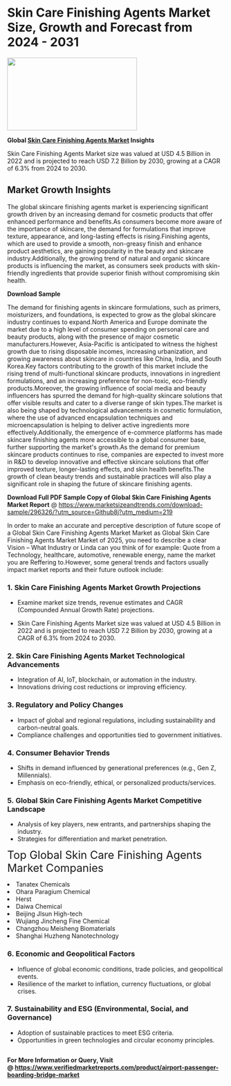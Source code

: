 <H1>Skin Care Finishing Agents Market Size, Growth and Forecast from 2024 - 2031</H1><img class="aligncenter size-medium wp-image-584254" src="https://thirdeyenews.in/wp-content/uploads/2024/09/Global-Market-Research-300x168.jpeg" alt="" width="300" height="168" /><p><strong>Global&nbsp;<a href="https://www.marketsizeandtrends.com/download-sample/296326/?utm_source=Github8j?utm_medium=219">Skin Care Finishing Agents Market</a> Insights</strong></p><p>Skin Care Finishing Agents Market size was valued at USD 4.5 Billion in 2022 and is projected to reach USD 7.2 Billion by 2030, growing at a CAGR of 6.3% from 2024 to 2030.</p><p><h2>Market Growth Insights</h2> <p>The global skincare finishing agents market is experiencing significant growth driven by an increasing demand for cosmetic products that offer enhanced performance and benefits.As consumers become more aware of the importance of skincare, the demand for formulations that improve texture, appearance, and long-lasting effects is rising.Finishing agents, which are used to provide a smooth, non-greasy finish and enhance product aesthetics, are gaining popularity in the beauty and skincare industry.Additionally, the growing trend of natural and organic skincare products is influencing the market, as consumers seek products with skin-friendly ingredients that provide superior finish without compromising skin health.</p> <p><strong>Download Sample</strong></p> <p>The demand for finishing agents in skincare formulations, such as primers, moisturizers, and foundations, is expected to grow as the global skincare industry continues to expand.North America and Europe dominate the market due to a high level of consumer spending on personal care and beauty products, along with the presence of major cosmetic manufacturers.However, Asia-Pacific is anticipated to witness the highest growth due to rising disposable incomes, increasing urbanization, and growing awareness about skincare in countries like China, India, and South Korea.Key factors contributing to the growth of this market include the rising trend of multi-functional skincare products, innovations in ingredient formulations, and an increasing preference for non-toxic, eco-friendly products.Moreover, the growing influence of social media and beauty influencers has spurred the demand for high-quality skincare solutions that offer visible results and cater to a diverse range of skin types.The market is also being shaped by technological advancements in cosmetic formulation, where the use of advanced encapsulation techniques and microencapsulation is helping to deliver active ingredients more effectively.Additionally, the emergence of e-commerce platforms has made skincare finishing agents more accessible to a global consumer base, further supporting the market's growth.As the demand for premium skincare products continues to rise, companies are expected to invest more in R&D to develop innovative and effective skincare solutions that offer improved texture, longer-lasting effects, and skin health benefits.The growth of clean beauty trends and sustainable practices will also play a significant role in shaping the future of skincare finishing agents.<p><span class=""><strong>Download Full PDF Sample Copy of Global Skin Care Finishing Agents Market Report</strong> @ <a href="https://www.marketsizeandtrends.com/download-sample/296326/?utm_source=Github8j?utm_medium=219" target="_blank">https://www.marketsizeandtrends.com/download-sample/296326/?utm_source=Github8j?utm_medium=219</a></span></p><p>In order to make an accurate and perceptive description of future scope of a Global&nbsp;Skin Care Finishing Agents Market Market as Global&nbsp;Skin Care Finishing Agents Market Market of 2025, you need to describe a clear Vision &ndash; What Industry or Linda can you think of for example: Quote from a Technology, healthcare, automotive, renewable energy, name the market you are Reffering to.However, some general trends and factors usually impact market reports and their future outlook include:</p><h3>1.&nbsp;<strong>Skin Care Finishing Agents Market Growth Projections</strong></h3><ul><li>Examine market size trends, revenue estimates and CAGR (Compounded Annual Growth Rate) projections.</li><li><p>Skin Care Finishing Agents Market size was valued at USD 4.5 Billion in 2022 and is projected to reach USD 7.2 Billion by 2030, growing at a CAGR of 6.3% from 2024 to 2030.</p></li></ul><h3>2.&nbsp;<strong>Skin Care Finishing Agents Market Technological Advancements</strong></h3><ul><li>Integration of AI, IoT, blockchain, or automation in the industry.</li><li>Innovations driving cost reductions or improving efficiency.</li></ul><h3>3.&nbsp;<strong>Regulatory and Policy Changes</strong></h3><ul><li>Impact of global and regional regulations, including sustainability and carbon-neutral goals.</li><li>Compliance challenges and opportunities tied to government initiatives.</li></ul><h3>4.&nbsp;<strong>Consumer Behavior Trends</strong></h3><ul><li>Shifts in demand influenced by generational preferences (e.g., Gen Z, Millennials).</li><li>Emphasis on eco-friendly, ethical, or personalized products/services.</li></ul><h3>5.&nbsp;<strong>Global Skin Care Finishing Agents Market Competitive Landscape</strong></h3><ul><li>Analysis of key players, new entrants, and partnerships shaping the industry.</li><li>Strategies for differentiation and market penetration.</li></ul><p data-pm-slice="1 1 []"><span style="color: inherit; font-family: inherit; font-size: 25px;">Top Global Skin Care Finishing Agents Market Companies</span></p><div class="" data-test-id=""><p><li>Tanatex Chemicals</li><li> Ohara Paragium Chemical</li><li> Herst</li><li> Daiwa Chemical</li><li> Beijing Jlsun High-tech</li><li> Wujiang Jincheng Fine Chemical</li><li> Changzhou Meisheng Biomaterials</li><li> Shanghai Huzheng Nanotechnology</li></p></div><h3>6.&nbsp;<strong>Economic and Geopolitical Factors</strong></h3><ul><li>Influence of global economic conditions, trade policies, and geopolitical events.</li><li>Resilience of the market to inflation, currency fluctuations, or global crises.</li></ul><h3>7.&nbsp;<strong>Sustainability and ESG (Environmental, Social, and Governance)</strong></h3><ul><li>Adoption of sustainable practices to meet ESG criteria.</li><li>Opportunities in green technologies and circular economy principles.</li></ul><h2><strong style="font-size: 14px;">For More Information or Query, Visit @&nbsp;</strong><a style="background-color: #ffffff; font-size: 14px;" href="https://www.marketsizeandtrends.com/report/skin-care-finishing-agents-market/" target="_blank">https://www.verifiedmarketreports.com/product/airport-passenger-boarding-bridge-market</a></h2>